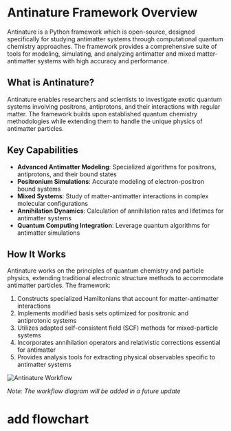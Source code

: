 # Antinature Framework Overview

Antinature is a Python framework which is open-source, designed specifically for studying antimatter systems through computational quantum chemistry approaches. The framework provides a comprehensive suite of tools for modeling, simulating, and analyzing antimatter and mixed matter-antimatter systems with high accuracy and performance.

## What is Antinature?

Antinature enables researchers and scientists to investigate exotic quantum systems involving positrons, antiprotons, and their interactions with regular matter. The framework builds upon established quantum chemistry methodologies while extending them to handle the unique physics of antimatter particles.

## Key Capabilities

- **Advanced Antimatter Modeling**: Specialized algorithms for positrons, antiprotons, and their bound states
- **Positronium Simulations**: Accurate modeling of electron-positron bound systems
- **Mixed Systems**: Study of matter-antimatter interactions in complex molecular configurations
- **Annihilation Dynamics**: Calculation of annihilation rates and lifetimes for antimatter systems
- **Quantum Computing Integration**: Leverage quantum algorithms for antimatter simulations

## How It Works

Antinature works on the principles of quantum chemistry and particle physics, extending traditional electronic structure methods to accommodate antimatter particles. The framework:

1. Constructs specialized Hamiltonians that account for matter-antimatter interactions
2. Implements modified basis sets optimized for positronic and antiprotonic systems
3. Utilizes adapted self-consistent field (SCF) methods for mixed-particle systems
4. Incorporates annihilation operators and relativistic corrections essential for antimatter
5. Provides analysis tools for extracting physical observables specific to antimatter systems

![Antinature Workflow](../assets/workflow_diagram.png)

*Note: The workflow diagram will be added in a future update*

# add flowchart